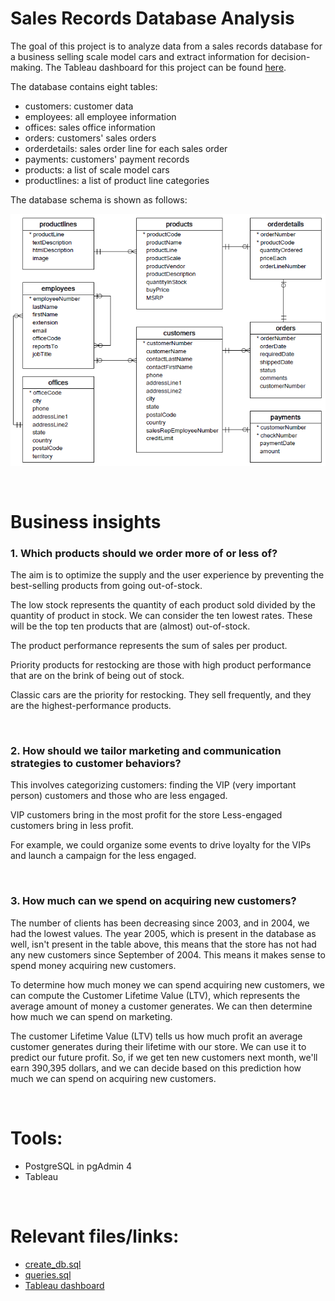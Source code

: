 # Sales Records Database Analysis

The goal of this project is to analyze data from a sales records database for a business selling scale model cars and extract information for decision-making. The Tableau dashboard for this project can be found [here](https://public.tableau.com/app/profile/suleenwong/viz/SalesRecordsAnalysisDashboard/Story).

The database contains eight tables:

- customers: customer data
- employees: all employee information
- offices: sales office information
- orders: customers' sales orders
- orderdetails: sales order line for each sales order
- payments: customers' payment records
- products: a list of scale model cars
- productlines: a list of product line categories

The database schema is shown as follows:

![](images/db.png)


<br>

# Business insights


### **1. Which products should we order more of or less of?**

The aim is to optimize the supply and the user experience by preventing the best-selling products from going out-of-stock.

The low stock represents the quantity of each product sold divided by the quantity of product in stock. We can consider the ten lowest rates. These will be the top ten products that are (almost) out-of-stock.

The product performance represents the sum of sales per product.

Priority products for restocking are those with high product performance that are on the brink of being out of stock.

Classic cars are the priority for restocking. They sell frequently, and they are the highest-performance products.

<br>

### **2. How should we tailor marketing and communication strategies to customer behaviors?**

This involves categorizing customers: finding the VIP (very important person) customers and those who are less engaged.

VIP customers bring in the most profit for the store Less-engaged customers bring in less profit.

For example, we could organize some events to drive loyalty for the VIPs and launch a campaign for the less engaged.

<br>

### **3. How much can we spend on acquiring new customers?**

The number of clients has been decreasing since 2003, and in 2004, we had the lowest values. The year 2005, which is present in the database as well, isn't present in the table above, this means that the store has not had any new customers since September of 2004. This means it makes sense to spend money acquiring new customers.

To determine how much money we can spend acquiring new customers, we can compute the Customer Lifetime Value (LTV), which represents the average amount of money a customer generates. We can then determine how much we can spend on marketing.

The customer Lifetime Value (LTV) tells us how much profit an average customer generates during their lifetime with our store. We can use it to predict our future profit. So, if we get ten new customers next month, we'll earn 390,395 dollars, and we can decide based on this prediction how much we can spend on acquiring new customers.


<br>

# Tools: 
- PostgreSQL in pgAdmin 4
- Tableau

<br>

# Relevant files/links:
- [create_db.sql](create_db.sql)
- [queries.sql](queries.sql)
- [Tableau dashboard](https://public.tableau.com/app/profile/suleenwong/viz/SalesRecordsAnalysisDashboard/Story)
